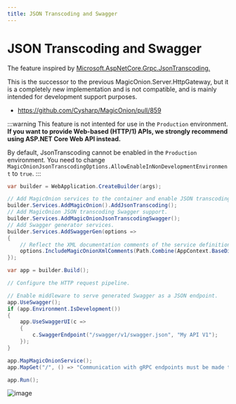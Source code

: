 ```yaml
---
title: JSON Transcoding and Swagger
---
```


# JSON Transcoding and Swagger

The feature inspired by [Microsoft.AspNetCore.Grpc.JsonTranscoding.](https://learn.microsoft.com/en-us/aspnet/core/grpc/json-transcoding?view=aspnetcore-9.0)

This is the successor to the previous MagicOnion.Server.HttpGateway, but it is a completely new implementation and is not compatible, and is mainly intended for development support purposes.

- https://github.com/Cysharp/MagicOnion/pull/859

:::warning
This feature is not intented for use in the `Production` environment.
**If you want to provide Web-based (HTTP/1) APIs, we strongly recommend using ASP.NET Core Web API instead.**

By default, JsonTranscoding cannot be enabled in the `Production` environment. You need to change `MagicOnionJsonTranscodingOptions.AllowEnableInNonDevelopmentEnvironment` to `true`.
:::

```csharp
var builder = WebApplication.CreateBuilder(args);

// Add MagicOnion services to the container and enable JSON transcoding feature.
builder.Services.AddMagicOnion().AddJsonTranscoding();
// Add MagicOnion JSON transcoding Swagger support.
builder.Services.AddMagicOnionJsonTranscodingSwagger();
// Add Swagger generator services.
builder.Services.AddSwaggerGen(options =>
{
    // Reflect the XML documentation comments of the service definition in Swagger.
    options.IncludeMagicOnionXmlComments(Path.Combine(AppContext.BaseDirectory, "JsonTranscodingSample.Shared.xml"));
});

var app = builder.Build();

// Configure the HTTP request pipeline.

// Enable middleware to serve generated Swagger as a JSON endpoint.
app.UseSwagger();
if (app.Environment.IsDevelopment())
{
    app.UseSwaggerUI(c =>
    {
        c.SwaggerEndpoint("/swagger/v1/swagger.json", "My API V1");
    });
}

app.MapMagicOnionService();
app.MapGet("/", () => "Communication with gRPC endpoints must be made through a gRPC client. To learn how to create a client, visit: https://go.microsoft.com/fwlink/?linkid=2086909");

app.Run();
```

![image](https://github.com/user-attachments/assets/a101cb00-c9ad-42b6-93d4-87c0d8d23773)
